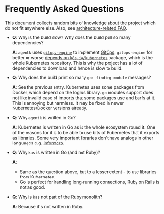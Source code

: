 # Frequently Asked Questions

This document collects random bits of knowledge about the project which do not fit anywhere else. Also, see [architecture-related FAQ](architecture.md#faq).

- **Q**: Why is the build slow? Why does the build pull so many dependencies?

  **A**: `agentk` uses [`gitops-engine`](https://github.com/argoproj/gitops-engine) to implement [GitOps](gitops.md). `gitops-engine` for better or worse [depends on `k8s.io/kubernetes`](https://github.com/argoproj/gitops-engine/issues/56) package, which is the whole Kubernetes repository. This is why the project has a lot of dependencies to download and hence is slow to build.

- **Q**: Why does the build print so many `go: finding module` messages?

  **A**: See the previous entry. Kubernetes uses some packages from Docker, which depend on the logrus library. `go` modules support does not like invalid case of imports that some packages use and barfs at it. This is annoying but harmless. It may be fixed in newer Kubernetes/Docker versions already.

- **Q**: Why `agentk` is written in Go?

  **A**: Kubernetes is written in Go as is the whole ecosystem round it. One of the reasons for it is to be able to use bits of Kubernetes that it exports as libraries. Some very important libraries don't have analogs in other languages e.g. [informers](https://github.com/kubernetes/client-go/blob/ccd5becdffb7fd8006e31341baaaacd14db2dcb7/tools/cache/shared_informer.go#L34-L183).

- **Q**: Why `kas` is written in Go (and not Ruby)?

  **A**:

  - Same as the question above, but to a lesser extent - to use libraries from Kubernetes.
  - Go is perfect for handling long-running connections, Ruby on Rails is not as good.

- **Q**: Why is `kas` not part of the Ruby monolith?

  **A**: Because it's not written in Ruby.
